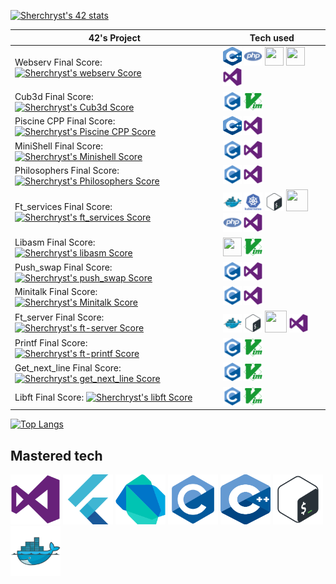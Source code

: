 [![Sherchryst's 42 stats](https://badge42.herokuapp.com/api/stats/sgah?privacyEmail=true)](https://github.com/JaeSeoKim/badge42)

| 42's Project | Tech used |
| ------- | ------ |
| Webserv Final Score: [![Sherchryst's webserv Score](https://badge42.herokuapp.com/api/project/sgah/webserv)](https://github.com/sherchryst/42-webserv) | <img src="https://github.com/Sherchryst/sherchryst/blob/main/ISO_C%2B%2B_Logo.svg" width="30" height="30"> <img src="https://github.com/devicons/devicon/blob/master/icons/php/php-plain.svg" width="30" height="30"> <img src="https://cdn-icons-png.flaticon.com/512/888/888859.png" width="30" height="30"> <img src="https://cdn-icons-png.flaticon.com/512/888/888847.png" width="30" height="30"> <img src="https://github.com/devicons/devicon/blob/master/icons/visualstudio/visualstudio-plain.svg" width="30" height="30"> |
| Cub3d Final Score: [![Sherchryst's Cub3d Score](https://badge42.herokuapp.com/api/project/sgah/cub3d)](https://github.com/sherchryst/cub3d) | <img src="https://github.com/Sherchryst/sherchryst/blob/main/c-original.svg" width="30" height="30"> <img src="https://github.com/devicons/devicon/blob/master/icons/vim/vim-plain.svg" width="30" height="30"> |
| Piscine CPP Final Score: [![Sherchryst's Piscine CPP Score](https://badge42.herokuapp.com/api/project/sgah/minishell)](https://github.com/sherchryst/42-piscine_CPP)| <img src="https://github.com/Sherchryst/sherchryst/blob/main/ISO_C%2B%2B_Logo.svg" width="30" height="30"> <img src="https://github.com/devicons/devicon/blob/master/icons/visualstudio/visualstudio-plain.svg" width="30" height="30"> |
| MiniShell Final Score: [![Sherchryst's Minishell Score](https://badge42.herokuapp.com/api/project/sgah/minishell)](https://github.com/sherchryst/minishell) | <img src="https://github.com/Sherchryst/sherchryst/blob/main/c-original.svg" width="30" height="30"> <img src="https://github.com/devicons/devicon/blob/master/icons/visualstudio/visualstudio-plain.svg" width="30" height="30"> |
| Philosophers Final Score: [![Sherchryst's Philosophers Score](https://badge42.herokuapp.com/api/project/sgah/Philosophers)](https://github.com/sherchryst/philosopher)| <img src="https://github.com/Sherchryst/sherchryst/blob/main/c-original.svg" width="30" height="30"> <img src="https://github.com/devicons/devicon/blob/master/icons/visualstudio/visualstudio-plain.svg" width="30" height="30"> |
| Ft_services Final Score: [![Sherchryst's ft_services Score](https://badge42.herokuapp.com/api/project/sgah/ft_services)](https://github.com/sherchryst/ft_services)| <img src="https://github.com/Sherchryst/sherchryst/blob/main/docker-original.svg" width="30" height="30"> <img src="https://github.com/Sherchryst/sherchryst/blob/main/kubernetes-plain-wordmark.svg" width="30" height="30"> <img src="https://github.com/Sherchryst/sherchryst/blob/main/bash-original.svg" width="30" height="30"> <img src="https://cdn.freebiesupply.com/logos/large/2x/ssh-logo-png-transparent.png" width="35" height="35"> <img src="https://github.com/devicons/devicon/blob/master/icons/php/php-plain.svg" width="30" height="30"> <img src="https://github.com/devicons/devicon/blob/master/icons/visualstudio/visualstudio-plain.svg" width="30" height="30"> |
| Libasm Final Score: [![Sherchryst's libasm Score](https://badge42.herokuapp.com/api/project/sgah/libasm)](https://github.com/sherchryst/libasm) | <img src="https://i.pinimg.com/originals/8c/b1/8c/8cb18c72082d13eb581cf6d452e8e266.png" width="30" height="30"> <img src="https://github.com/devicons/devicon/blob/master/icons/vim/vim-plain.svg" width="30" height="30"> |
| Push_swap Final Score: [![Sherchryst's push_swap Score](https://badge42.herokuapp.com/api/project/sgah/push_swap)](https://github.com/sherchryst/push_swap) | <img src="https://github.com/Sherchryst/sherchryst/blob/main/c-original.svg" width="30" height="30"> <img src="https://github.com/devicons/devicon/blob/master/icons/visualstudio/visualstudio-plain.svg" width="30" height="30"> |
| Minitalk Final Score: [![Sherchryst's Minitalk Score](https://badge42.herokuapp.com/api/project/sgah/minitalk)](https://github.com/sherchryst/minitalk) | <img src="https://github.com/Sherchryst/sherchryst/blob/main/c-original.svg" width="30" height="30"> <img src="https://github.com/devicons/devicon/blob/master/icons/visualstudio/visualstudio-plain.svg" width="30" height="30"> |
| Ft_server Final Score: [![Sherchryst's ft-server Score](https://badge42.herokuapp.com/api/project/sgah/ft_server)](https://github.com/sherchryst/ft-server) | <img src="https://github.com/Sherchryst/sherchryst/blob/main/docker-original.svg" width="30" height="30"> <img src="https://github.com/Sherchryst/sherchryst/blob/main/bash-original.svg" width="30" height="30"> <img src="https://cdn.freebiesupply.com/logos/large/2x/ssh-logo-png-transparent.png" width="35" height="35"> <img src="https://github.com/devicons/devicon/blob/master/icons/visualstudio/visualstudio-plain.svg" width="30" height="30"> |
| Printf Final Score: [![Sherchryst's ft-printf Score](https://badge42.herokuapp.com/api/project/sgah/ft_printf)](https://github.com/sherchryst/printf) | <img src="https://github.com/Sherchryst/sherchryst/blob/main/c-original.svg" width="30" height="30"> <img src="https://github.com/devicons/devicon/blob/master/icons/vim/vim-plain.svg" width="30" height="30">  |
| Get_next_line Final Score: [![Sherchryst's get_next_line Score](https://badge42.herokuapp.com/api/project/sgah/get_next_line)](https://github.com/sherchryst/get_next_line) | <img src="https://github.com/Sherchryst/sherchryst/blob/main/c-original.svg" width="30" height="30"> <img src="https://github.com/devicons/devicon/blob/master/icons/vim/vim-plain.svg" width="30" height="30"> |
| Libft Final Score: [![Sherchryst's libft Score](https://badge42.herokuapp.com/api/project/sgah/Libft)](https://github.com/sherchryst/libft) | <img src="https://github.com/Sherchryst/sherchryst/blob/main/c-original.svg" width="30" height="30"> <img src="https://github.com/devicons/devicon/blob/master/icons/vim/vim-plain.svg" width="30" height="30"> |

[![Top Langs](https://github-readme-stats.vercel.app/api/top-langs/?username=sherchryst&layout=compact&theme=radical)](https://github.com/anuraghazra/github-readme-stats)

## Mastered tech

<img src="https://github.com/devicons/devicon/blob/master/icons/visualstudio/visualstudio-plain.svg" width="80" height="80"> <img src="https://github.com/devicons/devicon/blob/master/icons/flutter/flutter-original.svg" width="80" height="80"> <img src="https://github.com/devicons/devicon/blob/master/icons/dart/dart-original.svg" width="80" height="80"> <img src="https://github.com/Sherchryst/sherchryst/blob/main/c-original.svg" width="80" height="80"> <img src="https://github.com/Sherchryst/sherchryst/blob/main/ISO_C%2B%2B_Logo.svg" width="80" height="80"> <img src="https://github.com/Sherchryst/sherchryst/blob/main/bash-original.svg" width="80" height="80"> <img src="https://github.com/Sherchryst/sherchryst/blob/main/docker-original.svg" width="80" height="80">




<!--
**Sherchryst/sherchryst** is a ✨ _special_ ✨ repository because its `README.md` (this file) appears on your GitHub profile.

Here are some ideas to get you started:

- 🔭 I’m currently working on ...
- 🌱 I’m currently learning ...
- 👯 I’m looking to collaborate on ...
- 🤔 I’m looking for help with ...
- 💬 Ask me about ...
- 📫 How to reach me: ...
- 😄 Pronouns: ...
- ⚡ Fun fact: ...
-->
